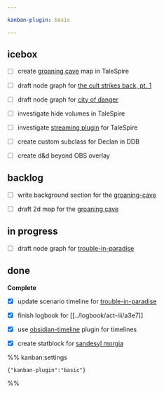 ```yaml
---

kanban-plugin: basic

---
```


## icebox

- [ ] create [groaning cave](../locations/evereska/groaning-cave.md) map in TaleSpire
- [ ] draft node graph for [the cult strikes back, pt. 1](../adventures/cult-strikes-back-pt-1.md)
- [ ] draft node graph for [city of danger](../adventures/city-of-danger.md)
- [ ] investigate hide volumes in TaleSpire
- [ ] investigate [streaming plugin](https://talespire.thunderstore.io/package/LordAshes/StreamViewsPlugin/) for TaleSpire
- [ ] create custom subclass for Declan in DDB
- [ ] create d&d beyond OBS overlay


## backlog

- [ ] write background section for the [groaning-cave](../locations/evereska/groaning-cave.md)
- [ ] draft 2d map for the [groaning cave](../locations/evereska/groaning-cave.md)


## in progress

- [ ] draft node graph for [trouble-in-paradise](../adventures/trouble-in-paradise.md)


## done

**Complete**
- [x] update scenario timeline for [trouble-in-paradise](../adventures/trouble-in-paradise.md)
- [x] finish logbook for [[../logbook/act-iii/a3e7]]
- [x] use [obsidian-timeline](https://github.com/George-debug/obsidian-timeline) plugin for timelines
- [x] create statblock for [sandesyl morgia](../npcs/sandesyl-morgia.md)




%% kanban:settings
```
{"kanban-plugin":"basic"}
```
%%